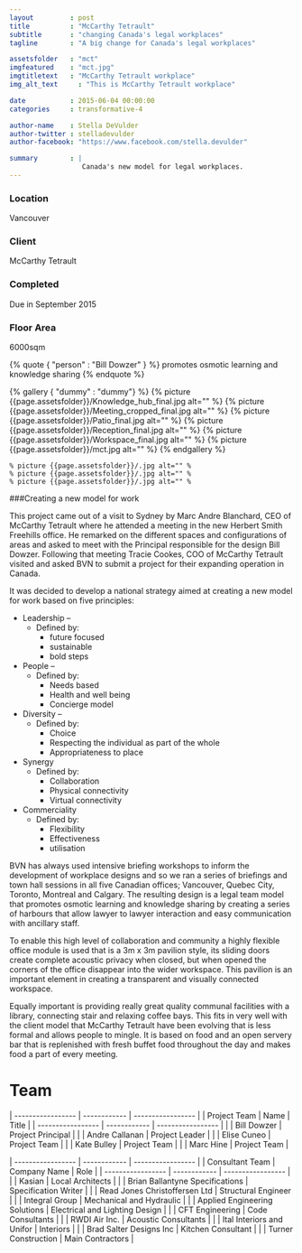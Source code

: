```yaml
---
layout         : post
title          : "McCarthy Tetrault"
subtitle       : "changing Canada's legal workplaces"
tagline        : "A big change for Canada's legal workplaces"

assetsfolder   : "mct"
imgfeatured    : "mct.jpg"
imgtitletext   : "McCarthy Tetrault workplace"
img_alt_text     : "This is McCarthy Tetrault workplace"

date           : 2015-06-04 00:00:00
categories     : transformative-4

author-name    : Stella DeVulder
author-twitter : stelladevulder
author-facebook: "https://www.facebook.com/stella.devulder"

summary        : |
                  Canada's new model for legal workplaces.
---
```


<div class="project-details">
<h3>Location</h3>

<p>Vancouver</p>

<h3>Client</h3>

<p>McCarthy Tetrault</p>

<h3>Completed</h3>

<p>Due in September 2015</p>

<h3>Floor Area</h3>

<p>6000sqm</p>

</div>


{% quote { "person" : "Bill Dowzer"  } %}
promotes osmotic learning and knowledge sharing 
{% endquote %}

{% gallery { "dummy" : "dummy"} %}
    {% picture {{page.assetsfolder}}/Knowledge_hub_final.jpg alt="" %}
    {% picture {{page.assetsfolder}}/Meeting_cropped_final.jpg alt="" %}
    {% picture {{page.assetsfolder}}/Patio_final.jpg alt="" %}
    {% picture {{page.assetsfolder}}/Reception_final.jpg alt="" %}
    {% picture {{page.assetsfolder}}/Workspace_final.jpg alt="" %}
    {% picture {{page.assetsfolder}}/mct.jpg alt="" %}
{% endgallery %}

    % picture {{page.assetsfolder}}/.jpg alt="" %
    % picture {{page.assetsfolder}}/.jpg alt="" %
    % picture {{page.assetsfolder}}/.jpg alt="" %

###Creating a new model for work

This project came out of a visit to Sydney by Marc Andre Blanchard, CEO of McCarthy Tetrault where he attended a meeting in the new Herbert Smith Freehills office.  He remarked on the different spaces and configurations of areas and asked to meet with the Principal responsible for the design Bill Dowzer.  Following that meeting Tracie Cookes, COO of McCarthy Tetrault visited and asked BVN to submit a project for their expanding operation in Canada.

It was decided to develop a national strategy aimed at creating a new model for work based on five principles:

* Leadership –
    * Defined by:
        * future focused
        * sustainable
        * bold steps
* People –
    * Defined by:
        * Needs based
        * Health and well being
        * Concierge model
* Diversity –
    * Defined by:
        * Choice
        * Respecting the individual as part of the whole
        * Appropriateness to place
* Synergy
    * Defined by:
        * Collaboration
        * Physical connectivity
        * Virtual connectivity
* Commerciality
    * Defined by:
        * Flexibility
        * Effectiveness
        * utilisation

BVN has always used intensive briefing workshops to inform the development of workplace designs and so we ran a series of briefings and town hall sessions in all five Canadian offices; Vancouver, Quebec City, Toronto, Montreal and Calgary.  The resulting design is a legal team model that promotes osmotic learning and knowledge sharing by creating a series of harbours that allow lawyer to lawyer interaction and easy communication with ancillary staff.

To enable this high level of collaboration and community a highly flexible office module is used that is a 3m x 3m pavilion style, its sliding doors create complete acoustic privacy when closed, but when opened the corners of the office disappear into the wider workspace.  This pavilion is an important element in creating a transparent and visually connected workspace.

Equally important is providing really great quality communal facilities with a library, connecting stair and relaxing coffee bays. This fits in very well with the client model that McCarthy Tetrault have been evolving that is less formal and allows people to mingle.  It is based on food and an open servery bar that is replenished with fresh buffet food throughout the day and makes food a part of every meeting.

# Team #

| ----------------- | ------------   | ----------------- |
| Project Team      | Name           | Title             |
| ----------------- | ------------   | ----------------- |
|                   | Bill Dowzer    | Project Principal |
|                   | Andre Callanan | Project Leader    |
|                   | Elise Cuneo    | Project Team      |
|                   | Kate Bulley    | Project  Team     |
|                   | Marc Hine      | Project Team      |


| ----------------- | ------------                    | -----------------              |
| Consultant Team   | Company Name                    | Role                           |
| ----------------- | ------------                    | -----------------              |
|                   | Kasian                          | Local Architects               |
|                   | Brian Ballantyne Specifications | Specification Writer           |
|                   | Read Jones Christoffersen Ltd   | Structural Engineer            |
|                   | Integral Group                  | Mechanical and Hydraulic       |
|                   | Applied Engineering Solutions   | Electrical and Lighting Design |
|                   | CFT Engineering                 | Code Consultants               |
|                   | RWDI Air Inc.                   | Acoustic Consultants           |
|                   | Ital Interiors and Unifor       | Interiors                      |
|                   | Brad Salter Designs Inc         | Kitchen Consultant             |
|                   | Turner Construction             | Main Contractors               |





